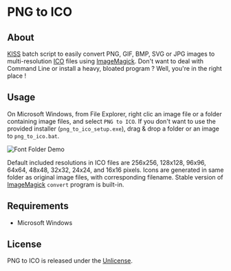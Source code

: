 # PNG to ICO

## About

[KISS](https://en.wikipedia.org/wiki/KISS_principle) batch script to easily convert PNG, GIF, BMP, SVG or JPG images to multi-resolution [ICO](https://en.wikipedia.org/wiki/ICO_(file_format)) files using [ImageMagick](https://www.imagemagick.org/script/index.php).
Don't want to deal with Command Line or install a heavy, bloated program ? Well, you're in the right place !

## Usage

On Microsoft Windows, from File Explorer, right clic an image file or a folder containing image files, and select `PNG to ICO`.
If you don't want to use the provided installer (`png_to_ico_setup.exe`), drag & drop a folder or an image to `png_to_ico.bat`.

![Font Folder Demo](demo/Demo.gif)

Default included resolutions in ICO files are 256x256, 128x128, 96x96, 64x64, 48x48, 32x32, 24x24, and 16x16 pixels.
Icons are generated in same folder as original image files, with corresponding filename.
Stable version of [ImageMagick](https://www.imagemagick.org/script/index.php) `convert` program is built-in.

## Requirements

- Microsoft Windows

## License

PNG to ICO is released under the [Unlicense](http://unlicense.org).
